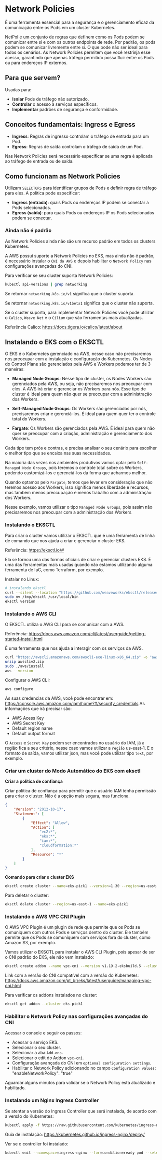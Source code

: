 # Network Policies

É uma ferramenta essencial para a segurança e o gerenciamento eficaz da comunicação entre os Pods em um cluster Kubernetes.

NetPol é um conjunto de regras que definem como os Pods podem se comunicar entre si e com os outros endpoints de rede. 
Por padrão, os pods podem se comunicar livremente entre si. O que pode não ser ideal para todos os cenários.
As Network Policies permitem que você restrinja esse acesso, garantindo que apenas tráfego permitido possa fluir entre os Pods ou para endereços IP externos.

## Para que servem?

Usadas para:
 - **Isolar** Pods de tráfego não autorizado.
 - **Controlar** o acesso à serviços específicos.
 - **Implementar** padrões de segurança e conformidade.

 ## Conceitos fundamentais: Ingress e Egress

 - **Ingress**: Regras de ingresso controlam o tráfego de entrada para um Pod.
 - **Egress**: Regras de saída controlam o tráfego de saída de um Pod.

 Nas Network Policies será necessário especificar se uma regra é aplicada ao tráfego de entrada ou de saída.

 ## Como funcionam as Network Policies

 Utilizam `SELECTORS` para identificar grupos de Pods e definir regra de tráfego para eles. A política pode especificar:

 - **Ingress (entrada)**: quais Pods ou endereços IP podem se conectar a Pods selecionados.
 - **Egress (saída)**: para quais Pods ou endereços IP os Pods selecionados podem se conectar.

 ### Ainda não é padrão

 As Network Policies ainda não são um recurso padrão em todos os clusters Kubernetes.
 
 A AWS possui suporte a Network Policies no EKS, mas ainda não é padrão, é necessário instalar o `CNI da AWS` e depois habilitar o `Network Policy` nas configurações avançadas do CNI.

 Para verificar se seu cluster suporta Network Policies:

 ```bash
kubectl api-versions | grep networking
 ```
Se retornar `networking.k8s.io/v1` significa que o cluster suporta.

Se retornar `networking.k8s.io/v1beta1` significa que o cluster não suporta.

Se o cluster suporta, para implementar Network Policies você pode utilizar o `Calico`, `Weave Net` e o `Cilium` que são ferramentas mais atualizadas.

Referência Calico: https://docs.tigera.io/calico/latest/about

## Instalando o EKS com o EKSCTL

O EKS é o Kubernetes gerenciado na AWS, nesse caso não precisaremos nos preocupar com a instalação e configuração do Kubernetes.
Os Nodes do Control Plane são gerenciados pela AWS e Workers podemos ter de 3 maneiras:

- **Managed Node Groups**: Nesse tipo de cluster, os Nodes Workers são gerenciados pela AWS, ou seja, não precisaremos nos preocupar com eles. A AWS irá criar e 
gerenciar os Workers para nós. Esse tipo de cluster é ideal para quem não quer se preocupar com a administração dos Workers.

- **Self-Managed Node Groups**: Os Workers são gerenciados por nós, precisaremos criar e gerenciá-los. É ideal para quem quer ter o controle total do Workers.

- **Fargate**: Os Workers são gerenciados pela AWS. É ideal para quem não quer se preocupar com a criação, administração e gerenciamento dos Workers.

Cada tipo tem prós e contras, e precisa analisar o seu cenário para escolher o melhor tipo que se encaixa nas suas necessidades.

Na maioria das vezes nos ambientes produtivos vamos optar pelo `Self-Managed Node Groups`, pois teremos o controle total sobre os Workers, podendo customizá-los
e gerenciá-los da forma que acharmos melhor. 

Quando optamos pelo `Fargate`, temos que levar em consideração que não teremos acesso aos Workers, isso significa menos liberdade e recursos, mas também menos 
preocupação e menos trabalho com a administração dos Workers.

Nesse exemplo, vamos utilizar o tipo `Managed Node Groups`, pois assim não precisaremos nos preocupar com a administração dos Workers.

### Instalando o EKSCTL

Para criar o cluster vamos utilizar o EKSCTL que é uma ferramenta de linha de comando que nos ajuda a criar e gerenciar o cluster EKS. 

Referência: https://eksctl.io/#

Ela se tornou uma das formas oficiais de criar e gerenciar clusters EKS. É uma das ferramentas mais usadas quando não estamos utilizando alguma ferramenta
de IaC, como Terraform, por exemplo.

Instalar no Linux:

 ```bash
 # instalando eksctl
 curl --silent --location "https://github.com/weaveworks/eksctl/releases/latest/download/eksctl_$(uname -s)_amd64.tar.gz" | tar xz -C /tmp
 sudo mv /tmp/eksctl /usr/local/bin
 eksctl version
 ```

### Instalando o AWS CLI

O EKSCTL utiliza o AWS CLI para se comunicar com a AWS. 

Referência: https://docs.aws.amazon.com/cli/latest/userguide/getting-started-install.html

É uma ferramenta que nos ajuda a interagir com os serviços da AWS. 

```bash
curl "https://awscli.amazonaws.com/awscli-exe-linux-x86_64.zip" -o "awscliv2.zip"
unzip awscliv2.zip
sudo ./aws/install
aws --version
```
Configurar o AWS CLI:
```bash
aws configure
```

As suas credencias da AWS, você pode encontrar em: https://console.aws.amazon.com/iam/home?#/security_credentials
As informações que irá precisar são: 

- AWS Acess Key
- AWS Secret Key
- Default region name
- Default output format

O `Access` e `Secret Key` podem ser encontrados no usuário do IAM, já a região fica a seu critério, nesse caso vamos utilizar a `região` us-east-1. 
E o formato de saída, vamos utilizar json, mas você pode utilizar tipo `text`, por exemplo.


### Criar um cluster do Modo Automático do EKS com eksctl

**Criar a política de confiança**

Criar política de confiança para permitir que o usuário IAM tenha permissão para criar o cluster. Não é a opção mais segura, mas funciona.

```json
{
    "Version": "2012-10-17",
    "Statement": [
        {
            "Effect": "Allow",
            "Action": [
                "ec2:*",
                "eks:*",
                "iam:*",
                "cloudformation:*"
            ],
            "Resource": "*"
        }
    ]
}
```

**Comando para criar o cluster EKS**

```bash
eksctl create cluster --name=eks-pick1 --version=1.30 --region=us-east-1 --nodegroup-name=eks-pick1-nodegroup --node-type=t3.medium --nodes=2 --nodes-min=1 --nodes-max=3 --managed
```

Para deletar o cluster:
```bash
eksctl delete cluster --region=us-east-1 --name=eks-pick1
```

### Instalando o AWS VPC CNI Plugin

O AWS VPC Plugin é um plugin de rede que permite que os Pods se comuniquem com outros Pods e serviços dentro do cluster. Ele também permite que os Pods se
comuniquem com serviços fora do cluster, como Amazon S3, por exemplo.

Vamos utilizar o EKSCTL para instalar o AWS CLI Plugin, pois apesar de ser o CNI padrão do EKS, ele não vem instalado:
```bash
eksctl create addon --name vpc-cni --version v1.19.2-eksbuild.5 --cluster eks-pick1 --force
```

Link com a versão do CNI compatível com a versão do Kubernetes: https://docs.aws.amazon.com/pt_br/eks/latest/userguide/managing-vpc-cni.html

Para verificar os addons instalados no cluster:
```bash
eksctl get addon --cluster eks-pick1
```

### Habilitar o Network Policy nas configurações avançadas do CNI

Acessar o console e seguir os passos:
 - Acessar o serviço EKS.
 - Selecionar o seu cluster.
 - Selecionar a aba `Add-ons`.
 - Selecionar o edit do Addon `vpc-cni`.
 - Configuração avançada do CNI em `optional configuration settings`.
 - Habilitar o Network Policy adicionando no campo `Configuration values`: "enableNetworkPolicy": "true"

 Aguardar alguns minutos para validar se o Network Policy está atualizado e habilitado.

 ### Instalando um Nginx Ingress Controller

Se atentar a versão do Ingress Controller que será instalada, de acordo com a versão do Kubernetes:
```bash
kubectl apply -f https://raw.githubusercontent.com/kubernetes/ingress-nginx/controller-v1.12.1/deploy/static/provider/cloud/deploy.yaml
```

Guia de instalação: https://kubernetes.github.io/ingress-nginx/deploy/

Ver se o controller foi instalado:
```bash
kubectl wait --namespace=ingress-nginx --for=condition=ready pod --selector=app.kubernees.io/component=controller --timeout=90s
```



